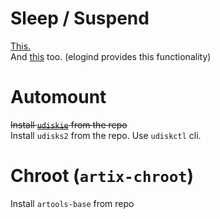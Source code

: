 # Sleep / Suspend
[This.](https://www.kernel.org/doc/Documentation/power/states.txt)  
And [this](https://wiki.archlinux.org/index.php/Power_management#Power_management_with_systemd) too. (elogind provides this functionality)

# Automount
<strike>Install [`udiskie`](https://github.com/coldfix/udiskie) from the repo</strike>  
Install `udisks2` from the repo. Use `udiskctl` cli.

# Chroot (`artix-chroot`)
Install `artools-base` from repo
